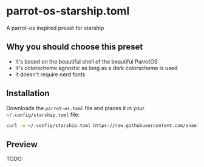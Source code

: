 # parrot-os-starship.toml

A parrot-os inspired preset for starship

## Why you should choose this preset

- It's based on the beautiful shell of the beautiful ParrotOS
- It's colorscheme agnostic as long as a dark colorscheme is used
- It doesn't require nerd fonts

## Installation

Downloads the `parrot-os.toml` file and places it in your `~/.config/starship.toml` file:

```bash
curl -o ~/.config/starship.toml https://raw.githubusercontent.com/snaeil/parrot-os-starship.toml/main/parrot-os.toml
```

## Preview

TODO:
